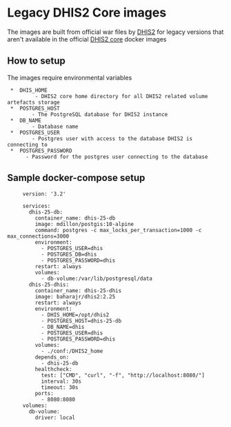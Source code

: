 # Legacy DHIS2 Core images

 The images are built from official war files by [DHIS2](https://dhis2.org/) for legacy versions that aren't available in the official [DHIS2 core](https://hub.docker.com/r/dhis2/core) docker images


## How to setup

 The images require environmental variables

     *  DHIS_HOME  
             - DHIS2 core home directory for all DHIS2 related volume artefacts storage
     *  POSTGRES_HOST 
            - The PostgreSQL database for DHIS2 instance
     *  DB_NAME
            - Database name
     *  POSTGRES_USER
            - Postgres user with access to the database DHIS2 is connecting to
     *  POSTGRES_PASSWORD
          - Password for the postgres user connecting to the database

## Sample docker-compose setup

         version: '3.2'
         
         services:
           dhis-25-db:
             container_name: dhis-25-db
             image: mdillon/postgis:10-alpine
             command: postgres -c max_locks_per_transaction=1000 -c max_connections=3000
             environment:
               - POSTGRES_USER=dhis
               - POSTGRES_DB=dhis
               - POSTGRES_PASSWORD=dhis
             restart: always
             volumes:
               - db-volume:/var/lib/postgresql/data
           dhis-25-dhis:
             container_name: dhis-25-dhis
             image: baharajr/dhis2:2.25
             restart: always
             environment:
               - DHIS_HOME=/opt/dhis2
               - POSTGRES_HOST=dhis-25-db
               - DB_NAME=dhis
               - POSTGRES_USER=dhis
               - POSTGRES_PASSWORD=dhis
             volumes: 
               - ./conf:/DHIS2_home
             depends_on: 
               - dhis-25-db
             healthcheck:
               test: ["CMD", "curl", "-f", "http://localhost:8080/"] 
               interval: 30s
               timeout: 30s
             ports:
               - 8080:8080
         volumes:
           db-volume:
             driver: local
